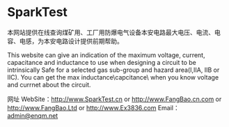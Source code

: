 # SparkTest


本网站提供在线查询煤矿用、工厂用防爆电气设备本安电路最大电压、电流、电容、电感，为本安电路设计提供前期帮助。

This website can give an indication of the maximum voltage, current, capacitance and inductance to use when designing a circuit to be intrinsically Safe for a selected gas sub-group and hazard area(I,IIA, IIB or IIC).
You can get the max inductance\capcitance\ when you know voltage and currnet about the circuit.

网址 WebSite：http://www.SparkTest.cn or http://www.FangBao.cn.com or http://www.FangBao.Ltd or http://www.Ex3836.com
Email：admin@enqm.net
